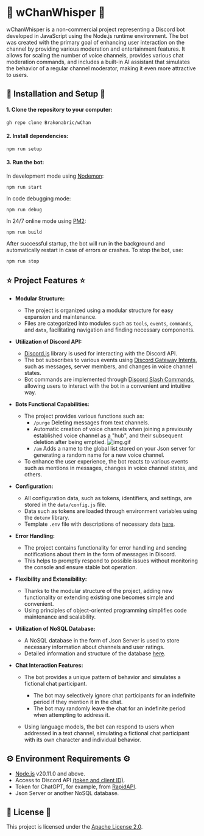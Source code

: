

# 🌿 wChanWhisper 🌿 

wChanWhisper is a non-commercial project representing a Discord bot developed in JavaScript using the Node.js runtime environment. The bot was created with the primary goal of enhancing user interaction on the channel by providing various moderation and entertainment features. It allows for scaling the number of voice channels, provides various chat moderation commands, and includes a built-in AI assistant that simulates the behavior of a regular channel moderator, making it even more attractive to users.

## 🔧 Installation and Setup 🔧

   #### 1. Clone the repository to your computer:
   
   ```
   gh repo clone Brakonabric/wChan
   ```
   
   #### 2. Install dependencies:
   
   ```
   npm run setup
   ```
   
   #### 3. Run the bot:
   
   In development mode using [Nodemon](https://www.npmjs.com/package/nodemon):
   
   ```
   npm run start
   ```
   
   In code debugging mode:
   
   ```
   npm run debug
   ```
   
   In 24/7 online mode using [PM2](https://pm2.keymetrics.io/):
   
   ```
   npm run build
   ```


After successful startup, the bot will run in the background and automatically restart in case of errors or crashes. To stop the bot, use:

```
npm run stop
```


## ⭐️ Project Features ⭐️

+ **Modular Structure:**
   - The project is organized using a modular structure for easy expansion and maintenance.
   - Files are categorized into modules such as `tools`, `events`, `commands`, and `data`, facilitating navigation and finding necessary components.


+ **Utilization of Discord API:**
   - [Discord.js](https://discord.js.org/) library is used for interacting with the Discord API.
   - The bot subscribes to various events using [Discord Gateway Intents](https://discordjs.guide/popular-topics/intents.html#privileged-intents), such as messages, server members, and changes in voice channel states.
   - Bot commands are implemented through [Discord Slash Commands](https://discordjs.guide/creating-your-bot/slash-commands.html#individual-command-files), allowing users to interact with the bot in a convenient and intuitive way.


+ **Bots Functional Capabilities:**
   - The project provides various functions such as:
      - `/purge` Deleting messages from text channels.
      - Automatic creation of voice channels when joining a previously established voice channel as a "hub", and their subsequent deletion after being emptied.
        ![img.gif](https://i.imgur.com/xfrp1gu.gif)
      - `/am` Adds a name to the global list stored on your Json server for generating a random name for a new voice channel.
   - To enhance the user experience, the bot reacts to various events such as mentions in messages, changes in voice channel states, and others.


+ **Configuration:**
   - All configuration data, such as tokens, identifiers, and settings, are stored in the `data/config.js` file.
   - Data such as tokens are loaded through environment variables using the `dotenv` library.
   - Template `.env` file with descriptions of necessary data [here](https://github.com/Brakonabric/wChanWhisper/blob/main/data/DOTENV.md).


+ **Error Handling:**
   - The project contains functionality for error handling and sending notifications about them in the form of messages in Discord.
   - This helps to promptly respond to possible issues without monitoring the console and ensure stable bot operation.


+ **Flexibility and Extensibility:**
   - Thanks to the modular structure of the project, adding new functionality or extending existing one becomes simple and convenient.
   - Using principles of object-oriented programming simplifies code maintenance and scalability.


+ **Utilization of NoSQL Database:**
   - A NoSQL database in the form of Json Server is used to store necessary information about channels and user ratings.
   - Detailed information and structure of the database [here]().


+ **Chat Interaction Features:**
   - The bot provides a unique pattern of behavior and simulates a fictional chat participant.
    
      - The bot may selectively ignore chat participants for an indefinite period if they mention it in the chat.
      - The bot may randomly leave the chat for an indefinite period when attempting to address it.
   - Using language models, the bot can respond to users when addressed in a text channel, simulating a fictional chat participant with its own character and individual behavior.

## ⚙️ Environment Requirements ⚙️

- [Node.js](https://nodejs.org/en/download) v20.11.0 and above.
- Access to Discord API [(token and client ID)](https://discord.com/developers/applications).
- Token for ChatGPT, for example, from [RapidAPI](https://rapidapi.com/).
- Json Server or another NoSQL database.

## 📝 License 📝

This project is licensed under the [Apache License 2.0](https://raw.githubusercontent.com/Brakonabric/wChanWhisper/main/LICENSE).


